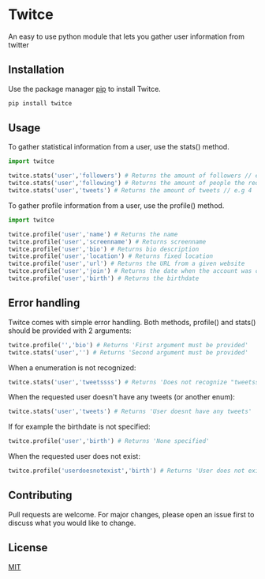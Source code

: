 # Twitce

An easy to use python module that lets you gather user information from twitter

## Installation

Use the package manager [pip](https://pip.pypa.io/en/stable/) to install Twitce.

```bash
pip install twitce
```

## Usage
To gather statistical information from a user, use the stats() method.

```python
import twitce

twitce.stats('user','followers') # Returns the amount of followers // e.g 59871542
twitce.stats('user','following') # Returns the amount of people the requested user is following // e.g 20
twitce.stats('user','tweets') # Returns the amount of tweets // e.g 4
```

To gather profile information from a user, use the profile() method.
```python
import twitce

twitce.profile('user','name') # Returns the name
twitce.profile('user','screenname') # Returns screenname
twitce.profile('user','bio') # Returns bio description
twitce.profile('user','location') # Returns fixed location
twitce.profile('user','url') # Returns the URL from a given website 
twitce.profile('user','join') # Returns the date when the account was created 
twitce.profile('user','birth') # Returns the birthdate
```

## Error handling
Twitce comes with simple error handling. Both methods, profile() and stats() should be provided with 2 arguments:

```python
twitce.profile('','bio') # Returns 'First argument must be provided'
twitce.stats('user','') # Returns 'Second argument must be provided' 
```
When a enumeration is not recognized: 
```python
twitce.stats('user','tweetssss') # Returns 'Does not recognize "tweetssss" as one of the enumerations'
```
When the requested user doesn't have any tweets (or another enum):
```python
twitce.stats('user','tweets') # Returns 'User doesnt have any tweets' 
```
If for example the birthdate is not specified:
```python
twitce.profile('user','birth') # Returns 'None specified' 
```
When the requested user does not exist:
```python
twitce.profile('userdoesnotexist','birth') # Returns 'User does not exist' 
```
## Contributing
Pull requests are welcome. For major changes, please open an issue first to discuss what you would like to change.


## License
[MIT](https://choosealicense.com/licenses/mit/)

